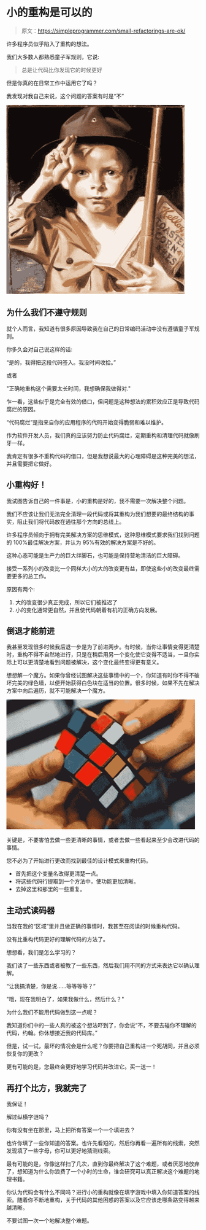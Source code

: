# 小的重构是可以的

> 原文：<https://simpleprogrammer.com/small-refactorings-are-ok/>

许多程序员似乎陷入了重构的想法。

我们大多数人都熟悉童子军规则，它说:

> 总是让代码比你发现它的时候更好

但是你真的在日常工作中运用它了吗？

我发现对我自己来说，这个问题的答案有时是“不”



![boyscout](img/ebce29533b643cfaa18dc9039942ec59.png "boyscout")



## 为什么我们不遵守规则

就个人而言，我知道有很多原因导致我在自己的日常编码活动中没有遵循童子军规则。

你多久会对自己说这样的话:

“是的，我得把这段代码签入。我没时间收拾。”

或者

"正确地重构这个需要太长时间，我想确保我做得对."

乍一看，这些似乎是完全有效的借口，但问题是这种想法的累积效应正是导致代码腐烂的原因。

“代码腐烂”是指来自你的应用程序的代码开始变得脆弱和难以维护。

作为软件开发人员，我们真的应该努力防止代码腐烂，定期重构和清理代码就像刷牙一样。

我肯定有很多不重构代码的借口，但是我想说最大的心理障碍是这种完美的想法，并且需要把它做好。

## 小重构好！

我试图告诉自己的一件事是，小的重构是好的，我不需要一次解决整个问题。

我们不应该让我们无法完全清理一段代码或将其重构为我们想要的最终结构的事实，阻止我们将代码放在通往那个方向的总线上。

许多程序员倾向于拥有完美解决方案的思维模式，这种思维模式要求我们找到问题的 100%最佳解决方案，并认为 95%有效的解决方案是不好的。

这种心态可能是生产力的巨大绊脚石，也可能是保持营地清洁的巨大障碍。

接受一系列小的改变比一个同样大小的大的改变更有益，即使这些小的改变最终需要更多的总工作。

原因有两个:

1.  大的改变很少真正完成，所以它们被推迟了
2.  小的变化通常更自然，并且使代码朝着有机的正确方向发展。

## 倒退才能前进

我甚至发现很多时候我后退一步是为了前进两步。有时候，当你让事情变得更清楚时，重构不得不自然地进行，只是在稍后用另一个变化使它变得不适当，一旦你实际上可以更清楚地看到问题被解决，这个变化最终变得更有意义。

想想解一个魔方。如果你曾经试图解决这些事情中的一个，你知道有时你不得不破坏完美的绿色墙，以便开始获得白色块在适当的位置。很多时候，如果不先在解决方案中向后遍历，就不可能解决一个魔方。



![rubix](img/b261c64e351fee9a9712d9218cfc0219.png "rubix")



关键是，不要害怕去做一些更清晰的事情，或者去做一些看起来至少会改进代码的事情。

您不必为了开始进行更改而找到最佳的设计模式来重构代码。

*   首先把这个变量名改得更清楚一点。
*   将这些代码行提取到一个方法中，使功能更加清晰。
*   去掉这里和那里的一些重复。

## 主动式读码器

当我在我的“区域”里并且做正确的事情时，我甚至在阅读的时候重构代码。

没有比重构代码更好的理解代码的方法了。

想想看，我们是怎么学习的？

我们读了一些东西或者被教了一些东西，然后我们用不同的方式来表达它以确认理解。

“让我搞清楚，你是说……等等等等？”

"哦，现在我明白了，如果我做什么，然后什么？"

为什么我们不能用代码做到这一点呢？

我知道你们中的一些人真的被这个想法吓到了，你会说“不，不要去碰你不理解的代码，约翰。你休想接近我的代码库。”

但是，试一试，最坏的情况会是什么呢？你要把自己重构进一个死胡同，并且必须恢复你的更改？

更有可能的是，您最终会更好地学习代码并改进它。买一送一！

## 再打个比方，我就完了

我保证！

解过纵横字谜吗？

你有没有坐在那里，马上把所有答案一个一个填进去？

也许你填了一些你知道的答案。也许先看短的，然后你再看一遍所有的线索，突然发现填了一些字母，你可以更好地猜测线索。

最有可能的是，你像这样扫了几次，直到你最终解决了这个难题，或者厌恶地放弃了，想知道为什么你浪费了一个小时的生命，谁会研究可以真正解决这个难题的地理书籍。

你认为代码会有什么不同吗？进行小的重构就像在填字游戏中填入你知道答案的线索。随着你不断地重构，关于代码的其他困惑的答案以及它应该走哪条路变得越来越清晰。

不要试图一次一个地解决整个难题。